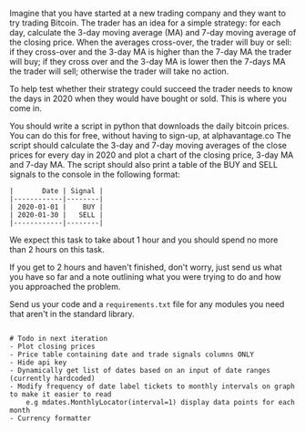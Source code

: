 Imagine that you have started at a new trading company and they want to try trading Bitcoin. The trader has an idea for a simple strategy: for each day, calculate the 3-day moving average (MA) and 7-day moving average of the closing price. When the averages cross-over, the trader will buy or sell: if they cross-over and the 3-day MA is higher than the 7-day MA the trader will buy; if they cross over and the 3-day MA is lower then the 7-days MA the trader will sell; otherwise the trader will take no action.

To help test whether their strategy could succeed the trader needs to know the days in 2020 when they would have bought or sold. This is where you come in.

You should write a script in python that downloads the daily bitcoin prices. You can do this for free, without having to sign-up, at alphavantage.co
The script should calculate the 3-day and 7-day moving averages of the close prices for every day in 2020 and plot a chart of the closing price, 3-day MA and 7-day MA.
The script should also print a table of the BUY and SELL signals to the console in the following format:

```
|       Date | Signal |
|------------|--------|
| 2020-01-01 |    BUY |
| 2020-01-30 |   SELL |
|------------|--------|
```

We expect this task to take about 1 hour and you should spend no more than 2 hours on this task.

If you get to 2 hours and haven't finished, don't worry, just send us what you have so far and a note outlining what you were trying to do and how you approached the problem.

Send us your code and a `requirements.txt` file for any modules you need that aren't in the standard library.

~~~~

# Todo in next iteration
- Plot closing prices 
- Price table containing date and trade signals columns ONLY
- Hide api key 
- Dynamically get list of dates based on an input of date ranges (currently hardcoded)
- Modify frequency of date label tickets to monthly intervals on graph to make it easier to read
    e.g mdates.MonthlyLocator(interval=1) display data points for each month 
- Currency formatter 